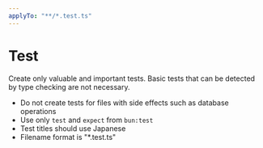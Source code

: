 ```yaml
---
applyTo: "**/*.test.ts"
---
```


# Test

Create only valuable and important tests. Basic tests that can be detected by type checking are not necessary.

- Do not create tests for files with side effects such as database operations
- Use only `test` and `expect` from `bun:test`
- Test titles should use Japanese
- Filename format is "*.test.ts"
